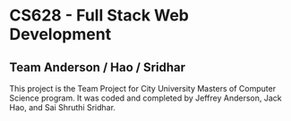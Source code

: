 # CS628 - Full Stack Web Development
## Team Anderson / Hao / Sridhar 

This project is the Team Project for City University Masters of Computer Science program. It was coded and completed by Jeffrey Anderson, Jack Hao, and Sai Shruthi Sridhar.


